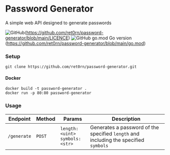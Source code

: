 # Password Generator
A simple web API designed to generate passwords

![GitHub](https://img.shields.io/github/license/ret0rn/password-generator?style=plastic)(https://github.com/ret0rn/password-generator/blob/main/LICENCE)
![GitHub go.mod Go version](https://img.shields.io/github/go-mod/go-version/ret0rn/password-generator?style=plastic)(https://github.com/ret0rn/password-generator/blob/main/go.mod)

### Setup

```git
git clone https://github.com/ret0rn/password-generator.git
```


#### Docker
```
docker build -t password-generator .
docker run -p 80:80 password-generator
```



### Usage 

|Endpoint | Method | Params | Description|
|---------|--------|------------|--------|
|```/generate```| ```POST```| ```length: <uint>``` <br> ```symbols: <str>```| Generates a password of the specified ```length``` and including the specified ```symbols```


